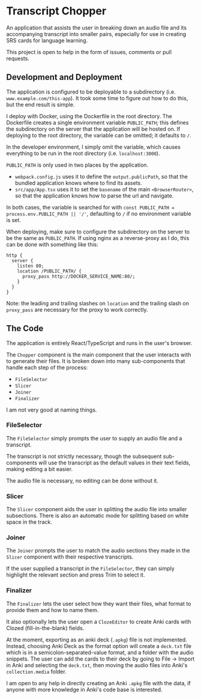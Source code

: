 # Transcript Chopper
An application that assists the user in breaking down an audio file and its accompanying transcript into smaller pairs, especially for use in creating SRS cards for language learning.

This project is open to help in the form of issues, comments or pull requests.

## Development and Deployment
The application is configured to be deployable to a subdirectory (i.e. `www.example.com/this-app`). It took some time to figure out how to do this, but the end result is simple.

I deploy with Docker, using the Dockerfile in the root directory. The Dockerfile creates a single environment variable `PUBLIC_PATH`; this defines the subdirectory on the server that the application will be hosted on. If deploying to the root directory, the variable can be omitted; it defaults to `/`.

In the developer environment, I simply omit the variable, which causes everything to be run in the root directory (i.e. `localhost:3000`).

`PUBLIC_PATH` is only used in two places by the application.
  - `webpack.config.js` uses it to define the `output.publicPath`, so that the bundled application knows where to find its assets.
  - `src/app/App.tsx` uses it to set the `basename` of the main `<BrowserRouter>`, so that the application knows how to parse the url and navigate.

In both cases, the variable is searched for with `const PUBLIC_PATH = process.env.PUBLIC_PATH || '/'`, defaulting to `/` if no environment variable is set.

When deploying, make sure to configure the subdirectory on the server to be the same as `PUBLIC_PATH`. If using nginx as a reverse-proxy as I do, this can be done with something like this:

```
http {
  server {
    listen 80;
    location /PUBLIC_PATH/ {
      proxy_pass http://DOCKER_SERVICE_NAME:80/;
    }
  }
}
```

Note: the leading and trailing slashes on `location` and the trailing slash on `proxy_pass` are necessary for the proxy to work correctly.

## The Code
The application is entirely React/TypeScript and runs in the user's browser.

The `Chopper` component is the main component that the user interacts with to generate their files. It is broken down into many sub-components that handle each step of the process:

  - `FileSelector`
  - `Slicer`
  - `Joiner`
  - `Finalizer`

I am not very good at naming things.

### FileSelector
The `FileSelector` simply prompts the user to supply an audio file and a transcript.

The transcript is not strictly necessary, though the subsequent sub-components will use the transcript as the default values in their text fields, making editing a bit easier.

The audio file is necessary, no editing can be done without it.

### Slicer
The `Slicer` component aids the user in splitting the audio file into smaller subsections. There is also an automatic mode for splitting based on white space in the track.

### Joiner
The `Joiner` prompts the user to match the audio sections they made in the `Slicer` component with their respective transcripts.

If the user supplied a transcript in the `FileSelector`, they can simply highlight the relevant section and press Trim to select it.

### Finalizer
The `Finalizer` lets the user select how they want their files, what format to provide them and how to name them.

It also optionally lets the user open a `ClozeEditor` to create Anki cards with Clozed (fill-in-the-blank) fields.

At the moment, exporting as an anki deck (`.apkg`) file is not implemented. Instead, choosing Anki Deck as the format option will create a `deck.txt` file which is in a semicolon-separated-value format, and a folder with the audio snippets. The user can add the cards to their deck by going to File -> Import in Anki and selecting the `deck.txt`, then moving the audio files into Anki's `collection.media` folder.

I am open to any help in directly creating an Anki `.apkg` file with the data, if anyone with more knowledge in Anki's code base is interested.